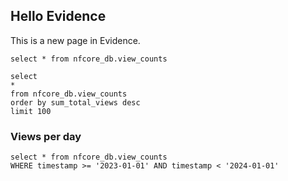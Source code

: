 ## Hello Evidence

This is a new page in Evidence.

```view_counts_summary
select * from nfcore_db.view_counts
```

<DataTable data={view_counts_summary} />

```view_counts_summary_top100
select
*
from nfcore_db.view_counts
order by sum_total_views desc
limit 100
```

<DataTable data={view_counts_summary_top100}>
   <Column id=timestamp title="Date"/>
   <Column id=sum_total_views title = "Total Views" />
   <Column id=sum_total_views_unique title = "Total Unique Views" />
</DataTable>

### Views per day

<!-- https://github.com/nf-core/website/blob/33acd6a2fab2bf9251e14212ce731ef3232b5969/public_html/stats.php#L1423C29-L1423C42 -->

```views_by_day_2023
select * from nfcore_db.view_counts
WHERE timestamp >= '2023-01-01' AND timestamp < '2024-01-01'
```

<CalendarHeatmap 
    data={views_by_day_2023}
    date=timestamp
    value=sum_total_views_unique
    title="Visitors: All nf-core repositories in 2023"
    subtitle="Unique views per day"
    legend=true
/>
